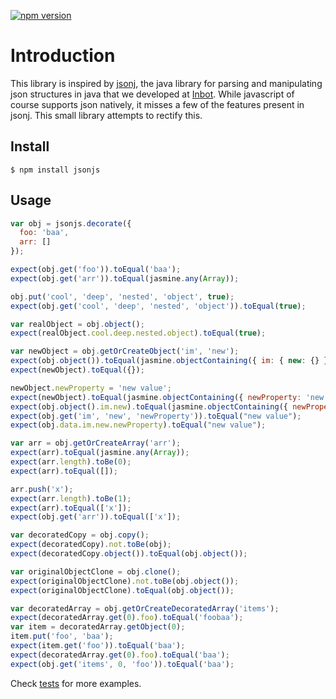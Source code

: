 [![npm version](https://badge.fury.io/js/jsonjs.svg)](http://badge.fury.io/js/jsonjs) 

# Introduction 

This library is inspired by [jsonj](https://github.com/jillesvangurp/jsonj), the java library for parsing and manipulating json structures in java that we developed at [Inbot](http://inbot.io). While javascript of course supports json natively, it misses a few of the features present in jsonj. This small library attempts to rectify this.

## Install

```
$ npm install jsonjs
```

## Usage

```javascript
var obj = jsonjs.decorate({
  foo: 'baa',
  arr: []
});

expect(obj.get('foo')).toEqual('baa');
expect(obj.get('arr')).toEqual(jasmine.any(Array));

obj.put('cool', 'deep', 'nested', 'object', true);
expect(obj.get('cool', 'deep', 'nested', 'object')).toEqual(true);

var realObject = obj.object();
expect(realObject.cool.deep.nested.object).toEqual(true);

var newObject = obj.getOrCreateObject('im', 'new');
expect(obj.object()).toEqual(jasmine.objectContaining({ im: { new: {} } }));
expect(newObject).toEqual({});

newObject.newProperty = 'new value';
expect(newObject).toEqual(jasmine.objectContaining({ newProperty: 'new value' }));
expect(obj.object().im.new).toEqual(jasmine.objectContaining({ newProperty: 'new value' }));
expect(obj.get('im', 'new', 'newProperty')).toEqual("new value");
expect(obj.data.im.new.newProperty).toEqual("new value");

var arr = obj.getOrCreateArray('arr');
expect(arr).toEqual(jasmine.any(Array));
expect(arr.length).toBe(0);
expect(arr).toEqual([]);

arr.push('x');
expect(arr.length).toBe(1);
expect(arr).toEqual(['x']);
expect(obj.get('arr')).toEqual(['x']);

var decoratedCopy = obj.copy();
expect(decoratedCopy).not.toBe(obj);
expect(decoratedCopy.object()).toEqual(obj.object());

var originalObjectClone = obj.clone();
expect(originalObjectClone).not.toBe(obj.object());
expect(originalObjectClone).toEqual(obj.object());

var decoratedArray = obj.getOrCreateDecoratedArray('items');
expect(decoratedArray.get(0).foo).toEqual('foobaa');
var item = decoratedArray.getObject(0);
item.put('foo', 'baa');
expect(item.get('foo')).toEqual('baa');
expect(decoratedArray.get(0).foo).toEqual('baa');
expect(obj.get('items', 0, 'foo')).toEqual('baa');
```

Check [tests](https://github.com/Inbot/jsonjs/blob/master/spec/jsonjs_spec.js) for more examples.

